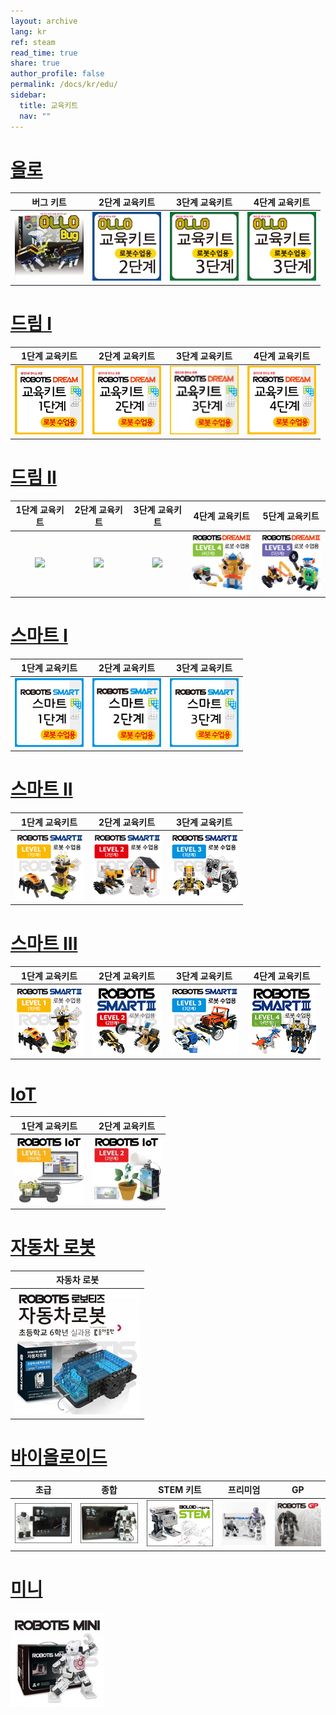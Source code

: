 ```yaml
---
layout: archive
lang: kr
ref: steam
read_time: true
share: true
author_profile: false
permalink: /docs/kr/edu/
sidebar:
  title: 교육키트
  nav: ""
---
```


# [올로](#올로)

|버그 키트|2단계 교육키트|3단계 교육키트|4단계 교육키트|
|:---:|:---:|:---:|:---:|
|[![](/assets/images/edu/ollo/bug_kit.jpg)](/docs/kr/edu/ollo/bugkit/) | [![](/assets/images/edu/ollo/edu_2nd.jpg)](/docs/kr/edu/ollo/explorer/) | [![](/assets/images/edu/ollo/edu_3rd.jpg)](/docs/kr/edu/ollo/inventor/)| [![](/assets/images/edu/ollo/edu_3rd.jpg)](/docs/kr/edu/ollo/ollo-4/)|

# [드림 I](#드림-i)

|1단계 교육키트|2단계 교육키트|3단계 교육키트|4단계 교육키트|
|:---:|:---:|:---:|:---:|
|[![](/assets/images/edu/dream/dream_l1.jpg)](/docs/kr/edu/dream/dream1-1/) | [![](/assets/images/edu/dream/dream_l2.jpg)](/docs/kr/edu/dream/dream1-2/) | [![](/assets/images/edu/dream/dream_l3.jpg)](/docs/kr/edu/dream/dream1-3/)| [![](/assets/images/edu/dream/dream_l4.jpg)](/docs/kr/edu/dream/dream1-4/)|

# [드림 II](#드림-ii)

|1단계 교육키트|2단계 교육키트|3단계 교육키트|4단계 교육키트|5단계 교육키트|
|:---:|:---:|:---:|:---:|:---:|
|[![](/assets/images/edu/dream/dream2/robotis_dreamⅡ_lv1_tn_110_kr.jpg)](/docs/kr/edu/dream/dream2-1/) | [![](/assets/images/edu/dream/dream2/robotis_dreamⅡ_lv2_tn_110_kr.jpg)](/docs/kr/edu/dream/dream2-2/) | [![](/assets/images/edu/dream/dream2/robotis_dreamⅡ_lv3_tn_110_kr.jpg)](/docs/kr/edu/dream/dream2-3/)| [![](/assets/images/edu/dream/dream2/robotis_dream2_lv4_tn_110_kr.jpg)](/docs/kr/edu/dream/dream2-4/)| [![](/assets/images/edu/dream/dream2/robotis_dream2_lv5_tn_110_kr.jpg)](/docs/kr/edu/dream/dream2-5/)|

# [스마트 I](#스마트-i)

|1단계 교육키트|2단계 교육키트|3단계 교육키트|
|:---:|:---:|:---:|
|[![](/assets/images/edu/smart/smart1_1.jpg)](/docs/kr/edu/smart/smart1-1/) | [![](/assets/images/edu/smart/smart1_2.jpg)](/docs/kr/edu/smart/smart1-2/) | [![](/assets/images/edu/smart/smart1_3.jpg)](/docs/kr/edu/smart/smart1-3/)|

# [스마트 II](#스마트-ii)

|1단계 교육키트|2단계 교육키트|3단계 교육키트|
|:---:|:---:|:---:|
|[![](/assets/images/edu/smart/smart2_1.jpg)](/docs/kr/edu/smart/smart2-1/) | [![](/assets/images/edu/smart/smart2_2.jpg)](/docs/kr/edu/smart/smart2-2/) | [![](/assets/images/edu/smart/smart2_3.jpg)](/docs/kr/edu/smart/smart2-3/)|

# [스마트 III](#스마트-iii)

|1단계 교육키트|2단계 교육키트|3단계 교육키트|4단계 교육키트|
|:---:|:---:|:---:|:---:|
|[![](/assets/images/edu/smart/smart3_1.jpg)](/docs/kr/edu/smart/smart3-1/) | [![](/assets/images/edu/smart/smart3_2.jpg)](/docs/kr/edu/smart/smart3-2/) |[![](/assets/images/edu/smart/smart3_3.jpg)](/docs/kr/edu/smart/smart3-3/) | [![](/assets/images/edu/smart/smart3_4.jpg)](/docs/kr/edu/smart/smart3-4/) |

# [IoT](#iot)

|1단계 교육키트|2단계 교육키트|
|:---:|:---:|
|[![](/assets/images/edu/iot/robotis_iot_level1_tn_kr.jpg)](/docs/kr/edu/iot/iot-1/) | [![](/assets/images/edu/iot/robotis_iot_level2_tn_kr.jpg)](/docs/kr/edu/iot/iot-2/) |

# [자동차 로봇](#자동차-로봇)

|자동차 로봇|
|:---:|
|[![](/assets/images/edu/car/car_robot_thumbnail.jpg)](/docs/kr/edu/car/) |


# [바이올로이드](#바이올로이드)

|초급|종합|STEM 키트|프리미엄|GP|
|:---:|:---:|:---:|:---:|:---:|
|[![](/assets/images/edu/bioloid/beginner_kit.jpg)](/docs/kr/edu/bioloid/beginner/) | [![](/assets/images/edu/bioloid/comprehensive_kit.jpg)](/docs/kr/edu/bioloid/comprehensive/) | [![](/assets/images/edu/bioloid/stem_kit.jpg)](/docs/kr/edu/bioloid/stem/)| [![](/assets/images/edu/bioloid/premium.jpg)](/docs/kr/edu/bioloid/premium/)| [![](/assets/images/edu/bioloid/gp.jpg)](/docs/kr/edu/bioloid/gp/)|

# [미니](#미니)

[![](/assets/images/edu/mini/mini.jpg)](/docs/kr/edu/mini/)
